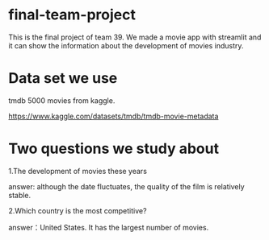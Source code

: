 # final-team-project
 
This is the final project of team 39. 
We made a movie app with streamlit and it can show the information about the development of movies industry.

# Data set we use
tmdb 5000 movies from kaggle.

https://www.kaggle.com/datasets/tmdb/tmdb-movie-metadata

# Two questions we study about
1.The development of movies these years

answer: although the date fluctuates, the quality of the film is relatively stable.


2.Which country is the most competitive?

answer：United States. It has the largest number of movies.




